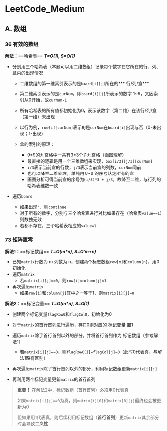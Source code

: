# LeetCode_Medium

## A. 数组

### 36 有效的数组

**解法：**==哈希表== ***T=O(1), S=O(1)***

+ 分别用三个哈希表（本题可以用二维数组）记录每个数字在它所在的行、列、盒内的出现情况

  + 二维数组的第一维索引表示的是``board[i][j]``所在的*** 行/列/盒***
  + 第二维索引表示的是``curNum``，即``board[i][j]``所表示的数字 1~9，又因索引从0开始，故``curNum-1``
  + 所有哈希表的所有值都初始化为0，表示该数字（第二维）在该行/列/盒（第一维）未出现
  + 以行为例，``row[i][curNum]``表示的是``curNum``在``board[i]``出现与否（0-未出现；1-出现）

  + 盒的索引的原理：
    + 9*9的九宫格中一共有3\*3个子九宫格（画图理解）
    + 最直接的逻辑是用一个三维数组来实现，``box[i/3][j/3][curNum]``
    + ``i/3``表示当前盒的行数，``j/3``表示当前盒的列数，``curNum``同前
    + 也可以降至二维处理，单纯用 0~8 的序号认定所有的盒
    + 画图分析可得当前盒的序号为``(i/3)*3 + j/3``，故降至二维，与行列的哈希表维数一致

+ 遍历``board``

  + 如果出现``'.'``则``continue``
  + 对于所有的数字，分别与三个哈希表进行对比如果存在（哈希表``value==1``）则数独无效
  + 若都不存在，三个哈希表相应的``value=1``

### 73 矩阵置零

**解法1：**==标记数组== ***T=O(m\*n), S=O(m+n)***

+ 已知``matrix``行数为 m 列数为 n，创建两个标志数组``row[m]``和``column[n]``，用0初始化
+ 遍历``matrix``
  + 若``matrix[i][j]==0``，则``row[i]=column[j]=1``
+ 再次遍历``matrix``
  + 如果``row[i]``和``column[j]``其中之一等于1，则``matrix[i][j]=0``

**解法2：**==标记变量== ***T=O(m\*n), S=O(1)***

+ 创建两个标记变量``flagRow0``和``flagCol0``，初始化为0
+ 对于``matrix``的首行首列进行遍历，存在0则对应的 标记变量 置1
+ 遍历``matrix``除了首行首列以外的部分，并将首行首列作为 标记数组（参考解法1）
  + 若``matrix[i][j]==0``，则``flagRow0[i]=flagCol[j]=0``（此时0代表真，与解法1略有区别）
+ 再次遍历``matrix``除了首行首列以外的部分，利用标记数组更新``matrix[i][j]``

+ 再利用两个标记变量更新``matrix``的首行首列

> **重要！** 在解法2中，标记数组（首行首列）必须用0代表真
>
> 如果``matrix[i][j]==0``为真，则``matrix[i][0]``和``matrix[0][j]``最终也会被更新为0
>
> 但如果用1代表真，则后续利用标记数组（**首行首列**）更新``matrix``其余部分时会导致**二义性**